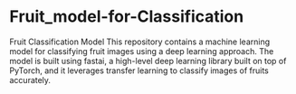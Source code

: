 # Fruit_model-for-Classification
Fruit Classification Model This repository contains a machine learning model for classifying fruit images using a deep learning approach. The model is built using fastai, a high-level deep learning library built on top of PyTorch, and it leverages transfer learning to classify images of fruits accurately.
